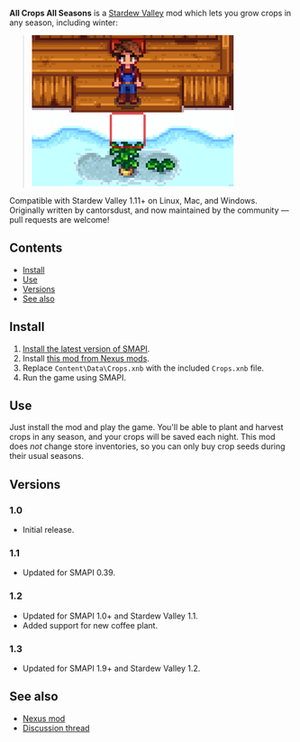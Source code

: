 ﻿**All Crops All Seasons** is a [Stardew Valley](http://stardewvalley.net/) mod which lets you grow
crops in any season, including winter:
> ![](screenshot.png)

Compatible with Stardew Valley 1.11+ on Linux, Mac, and Windows. Originally written by cantorsdust,
and now maintained by the community — pull requests are welcome!

## Contents
* [Install](#install)
* [Use](#use)
* [Versions](#versions)
* [See also](#see-also)

## Install
1. [Install the latest version of SMAPI](http://canimod.com/for-players/install-smapi).
2. Install [this mod from Nexus mods](http://www.nexusmods.com/stardewvalley/mods/170).
3. Replace `Content\Data\Crops.xnb` with the included `Crops.xnb` file.
4. Run the game using SMAPI.

## Use
Just install the mod and play the game. You'll be able to plant and harvest crops in any season,
and your crops will be saved each night. This mod does _not_ change store inventories, so you can
only buy crop seeds during their usual seasons.

## Versions
### 1.0
* Initial release.

### 1.1
* Updated for SMAPI 0.39.

### 1.2
* Updated for SMAPI 1.0+ and Stardew Valley 1.1.
* Added support for new coffee plant.

### 1.3
* Updated for SMAPI 1.9+ and Stardew Valley 1.2.

## See also
* [Nexus mod](http://www.nexusmods.com/stardewvalley/mods/170)
* [Discussion thread](http://community.playstarbound.com/threads/smapi-all-crops-all-seasons-plant-and-harvest-any-crop-in-any-season.108526/)

